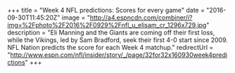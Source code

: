 +++
title =  "Week 4 NFL predictions: Scores for every game"
date = "2016-09-30T11:45:20Z"
image = "http://a4.espncdn.com/combiner/i?img=%2Fphoto%2F2016%2F0929%2Fnfl_u_elisam_cr_1296x729.jpg"
description = "Eli Manning and the Giants are coming off their first loss, while the Vikings, led by Sam Bradford, seek their first 4-0 start since 2009. NFL Nation predicts the score for each Week 4 matchup."
redirectUrl = "http://www.espn.com/nfl/insider/story/_/page/32for32x160930week4predictions"
+++
